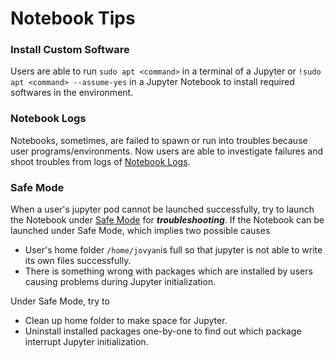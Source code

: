# Notebook Tips

### Install Custom Software

Users are able to run `sudo apt <command>` in a terminal of a Jupyter or `!sudo apt <command> --assume-yes` in a Jupyter Notebook to install required softwares in the environment.

### Notebook Logs

Notebooks, sometimes, are failed to spawn or run into troubles because user programs/environments. Now users are able to investigate failures and shoot troubles from logs of [Notebook Logs](./#notebook-logs).

### Safe Mode

When a user's jupyter pod cannot be launched successfully, try to launch the Notebook under [Safe Mode](advanced-settings.md#safe-mode) for _**troubleshooting**_. If the Notebook can be launched under Safe Mode, which implies two possible causes

* User's home folder `/home/jovyan`is full so that jupyter is not able to write its own files successfully.
* There is something wrong with packages which are installed by users causing problems during Jupyter initialization.

Under Safe Mode, try to

* Clean up home folder to make space for Jupyter.
* Uninstall installed packages one-by-one to find out which package interrupt Jupyter initialization.
